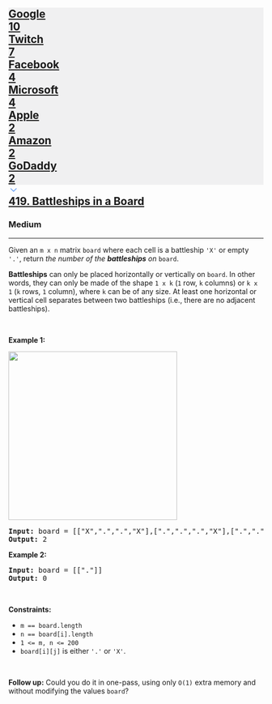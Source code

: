 <h2><a href="https://leetcode.com/problems/battleships-in-a-board/"><div id="big-omega-company-tags"><div id="big-omega-topbar"><div class="companyTagsContainer" style="overflow-x: scroll; flex-wrap: nowrap;"><div class="companyTagsContainer--tag" style="background-color: rgba(0, 10, 32, 0.05);"><div>Google</div><div class="companyTagsContainer--tagOccurence">10</div></div><div class="companyTagsContainer--tag" style="background-color: rgba(0, 10, 32, 0.05);"><div>Twitch</div><div class="companyTagsContainer--tagOccurence">7</div></div><div class="companyTagsContainer--tag" style="background-color: rgba(0, 10, 32, 0.05);"><div>Facebook</div><div class="companyTagsContainer--tagOccurence">4</div></div><div class="companyTagsContainer--tag" style="background-color: rgba(0, 10, 32, 0.05);"><div>Microsoft</div><div class="companyTagsContainer--tagOccurence">4</div></div><div class="companyTagsContainer--tag" style="background-color: rgba(0, 10, 32, 0.05);"><div>Apple</div><div class="companyTagsContainer--tagOccurence">2</div></div><div class="companyTagsContainer--tag" style="background-color: rgba(0, 10, 32, 0.05);"><div>Amazon</div><div class="companyTagsContainer--tagOccurence">2</div></div><div class="companyTagsContainer--tag" style="background-color: rgba(0, 10, 32, 0.05);"><div>GoDaddy</div><div class="companyTagsContainer--tagOccurence">2</div></div></div><div class="companyTagsContainer--chevron"><div><svg version="1.1" id="icon" xmlns="http://www.w3.org/2000/svg" xmlns:xlink="http://www.w3.org/1999/xlink" x="0px" y="0px" viewBox="0 0 32 32" fill="#4087F1" xml:space="preserve" style="width: 20px;"><polygon points="16,22 6,12 7.4,10.6 16,19.2 24.6,10.6 26,12 "></polygon><rect id="_x3C_Transparent_Rectangle_x3E_" class="st0" fill="none" width="32" height="32"></rect></svg></div></div></div></div>419. Battleships in a Board</a></h2><h3>Medium</h3><hr><div><p>Given an <code>m x n</code> matrix <code>board</code> where each cell is a battleship <code>'X'</code> or empty <code>'.'</code>, return <em>the number of the <strong>battleships</strong> on</em> <code>board</code>.</p>

<p><strong>Battleships</strong> can only be placed horizontally or vertically on <code>board</code>. In other words, they can only be made of the shape <code>1 x k</code> (<code>1</code> row, <code>k</code> columns) or <code>k x 1</code> (<code>k</code> rows, <code>1</code> column), where <code>k</code> can be of any size. At least one horizontal or vertical cell separates between two battleships (i.e., there are no adjacent battleships).</p>

<p>&nbsp;</p>
<p><strong class="example">Example 1:</strong></p>
<img alt="" src="https://assets.leetcode.com/uploads/2021/04/10/battelship-grid.jpg" style="width: 333px; height: 333px;">
<pre><strong>Input:</strong> board = [["X",".",".","X"],[".",".",".","X"],[".",".",".","X"]]
<strong>Output:</strong> 2
</pre>

<p><strong class="example">Example 2:</strong></p>

<pre><strong>Input:</strong> board = [["."]]
<strong>Output:</strong> 0
</pre>

<p>&nbsp;</p>
<p><strong>Constraints:</strong></p>

<ul>
	<li><code>m == board.length</code></li>
	<li><code>n == board[i].length</code></li>
	<li><code>1 &lt;= m, n &lt;= 200</code></li>
	<li><code>board[i][j]</code> is either <code>'.'</code> or <code>'X'</code>.</li>
</ul>

<p>&nbsp;</p>
<p><strong>Follow up:</strong> Could you do it in one-pass, using only <code>O(1)</code> extra memory and without modifying the values <code>board</code>?</p>
</div>